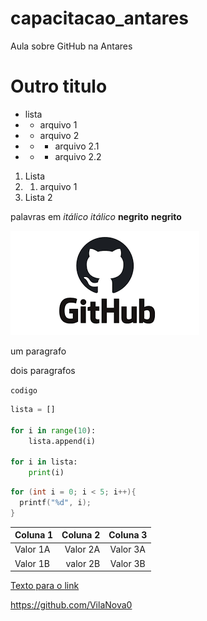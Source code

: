 # capacitacao_antares
Aula sobre GitHub na Antares

# Outro titulo

* lista
* * arquivo 1
* * arquivo 2
* * * arquivo 2.1
* * * arquivo 2.2

1. Lista
1. 1. arquivo 1
2. Lista 2

palavras em *itálico* _itálico_ **negrito** __negrito__

![Texto da Imagem](images/download.png)

um paragrafo

dois paragrafos

`codigo`

```python
lista = []

for i in range(10):
    lista.append(i)

for i in lista:
    print(i)
```

```c
for (int i = 0; i < 5; i++){
  printf("%d", i);
}
```

Coluna 1 | Coluna 2 | Coluna 3
:----- | ---: | :----:
Valor 1A         |      Valor 2A |       Valor 3A             
Valor 1B      |       valor 2B |        Valor 3B

[Texto para o link](https://github.com/VilaNova0)

<https://github.com/VilaNova0>
